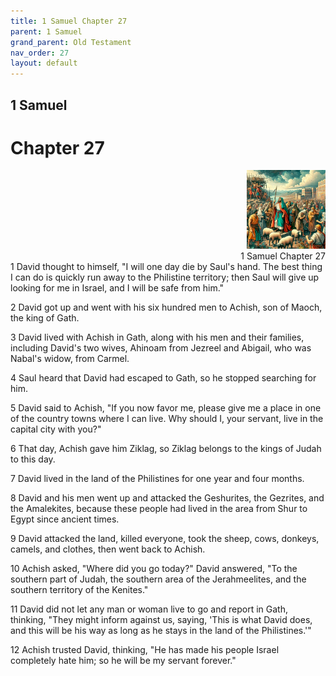 ```yaml
---
title: 1 Samuel Chapter 27
parent: 1 Samuel
grand_parent: Old Testament
nav_order: 27
layout: default
---
```


## 1 Samuel

# Chapter 27

<div style="clear: both; text-align: right;">
    <img src="/assets/Image/1 Samuel/500/27.jpg" alt="1 Samuel Chapter 27" class="chapter-image" style="max-width: 25%; height: auto;"/>
    <figcaption style="font-size: 14px;">1 Samuel Chapter 27</figcaption>
</div>
1 David thought to himself, "I will one day die by Saul's hand. The best thing I can do is quickly run away to the Philistine territory; then Saul will give up looking for me in Israel, and I will be safe from him."

2 David got up and went with his six hundred men to Achish, son of Maoch, the king of Gath.

3 David lived with Achish in Gath, along with his men and their families, including David's two wives, Ahinoam from Jezreel and Abigail, who was Nabal's widow, from Carmel.

4 Saul heard that David had escaped to Gath, so he stopped searching for him.

5 David said to Achish, "If you now favor me, please give me a place in one of the country towns where I can live. Why should I, your servant, live in the capital city with you?"

6 That day, Achish gave him Ziklag, so Ziklag belongs to the kings of Judah to this day.

7 David lived in the land of the Philistines for one year and four months.

8 David and his men went up and attacked the Geshurites, the Gezrites, and the Amalekites, because these people had lived in the area from Shur to Egypt since ancient times.

9 David attacked the land, killed everyone, took the sheep, cows, donkeys, camels, and clothes, then went back to Achish.

10 Achish asked, "Where did you go today?" David answered, "To the southern part of Judah, the southern area of the Jerahmeelites, and the southern territory of the Kenites."

11 David did not let any man or woman live to go and report in Gath, thinking, "They might inform against us, saying, 'This is what David does, and this will be his way as long as he stays in the land of the Philistines.'"

12 Achish trusted David, thinking, "He has made his people Israel completely hate him; so he will be my servant forever."


